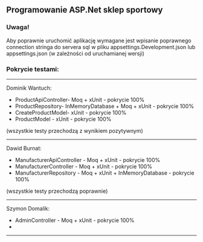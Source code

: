## Programowanie ASP.Net sklep sportowy

### Uwaga!

Aby poprawnie uruchomić aplikację wymagane jest wpisanie poprawnego connection stringa do servera sql w pliku appsettings.Development.json lub appsettings.json (w zależności od uruchamianej wersji)

### Pokrycie testami:

---

Dominik Wantuch:
- ProductApiController- Moq + xUnit - pokrycie 100%
- ProductRepository- InMemoryDatabase + Moq + xUnit - pokrycie 100%
- CreateProductModel- xUnit - pokrycie 100%
- ProductModel - xUnit - pokrycie 100%

(wszystkie testy przechodzą z wynikiem pozytywnym)

---

Dawid Burnat:
- ManufacturerApiController - Moq + xUnit - pokrycie 100%
- ManufacturerController - Moq + xUnit - pokrycie 100%
- ManufacturerRepository - Moq + xUnit + InMemoryDatabase - pokrycie 100%

(wszystkie testy przechodzą poprawnie)

---


Szymon Domalik:
- AdminController - Moq + xUnit - pokrycie 100%
- 
---
